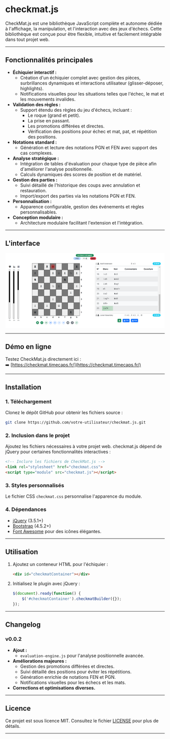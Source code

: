 
# **checkmat.js**

CheckMat.js est une bibliothèque JavaScript complète et autonome dédiée à l'affichage, la manipulation, et l'interaction avec des jeux d'échecs. Cette bibliothèque est conçue pour être flexible, intuitive et facilement intégrable dans tout projet web.

---

## **Fonctionnalités principales**

- **Échiquier interactif :**
  - Création d'un échiquier complet avec gestion des pièces, surbrillances dynamiques et interactions utilisateur (glisser-déposer, highlights).
  - Notifications visuelles pour les situations telles que l'échec, le mat et les mouvements invalides.
- **Validation des règles :**
  - Support étendu des règles du jeu d'échecs, incluant :
    - Le roque (grand et petit).
    - La prise en passant.
    - Les promotions différées et directes.
    - Vérification des positions pour échec et mat, pat, et répétition des positions.
- **Notations standard :**
  - Génération et lecture des notations PGN et FEN avec support des cas complexes.
- **Analyse stratégique :**
  - Intégration de tables d'évaluation pour chaque type de pièce afin d'améliorer l'analyse positionnelle.
  - Calculs dynamiques des scores de position et de matériel.
- **Gestion des parties :**
  - Suivi détaillé de l'historique des coups avec annulation et restauration.
  - Import/export des parties via les notations PGN et FEN.
- **Personnalisation :**
  - Apparence configurable, gestion des événements et règles personnalisables.
- **Conception modulaire :**
  - Architecture modulaire facilitant l'extension et l'intégration.

---

## **L'interface**

![checkmate.js](img/checkmate.png)

---

## **Démo en ligne**

Testez CheckMat.js directement ici :  
➡️ [https://checkmat.timecaps.fr/](https://checkmat.timecaps.fr/)

---

## **Installation**

### 1. Téléchargement
Clonez le dépôt GitHub pour obtenir les fichiers source :
```bash
git clone https://github.com/votre-utilisateur/checkmat.js.git
```

### 2. Inclusion dans le projet
Ajoutez les fichiers nécessaires à votre projet web. checkmat.js dépend de jQuery pour certaines fonctionnalités interactives :

```html
<!-- Inclure les fichiers de CheckMat.js -->
<link rel="stylesheet" href="checkmat.css">
<script type="module" src="checkmat.js"></script>
```

### 3. Styles personnalisés

Le fichier CSS `checkmat.css` personnalise l'apparence du module.

### 4. Dépendances

- [jQuery](https://jquery.com) (3.5.1+)
- [Bootstrap](https://getbootstrap.com) (4.5.2+)
- [Font Awesome](https://fontawesome.com) pour des icônes élégantes.

---

## **Utilisation**

1. Ajoutez un conteneur HTML pour l'échiquier :
   ```html
   <div id="checkmatContainer"></div>
   ```
2. Initialisez le plugin avec jQuery :
   ```javascript
   $(document).ready(function() {
       $('#checkmatContainer').checkmatBuilder({});
   });
   ```

---

## **Changelog**

### **v0.0.2**
- **Ajout :** 
  - `evaluation-engine.js` pour l'analyse positionnelle avancée.
- **Améliorations majeures :**
  - Gestion des promotions différées et directes.
  - Suivi détaillé des positions pour éviter les répétitions.
  - Génération enrichie de notations FEN et PGN.
  - Notifications visuelles pour les échecs et les mats.
- **Corrections et optimisations diverses.**

---

## **Licence**

Ce projet est sous licence MIT. Consultez le fichier [LICENSE](LICENSE) pour plus de détails.

---
